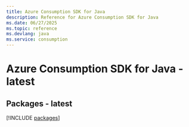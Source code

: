```yaml
---
title: Azure Consumption SDK for Java
description: Reference for Azure Consumption SDK for Java
ms.date: 06/27/2025
ms.topic: reference
ms.devlang: java
ms.service: consumption
---
```

# Azure Consumption SDK for Java - latest
## Packages - latest
[!INCLUDE [packages](consumption-index.md)]